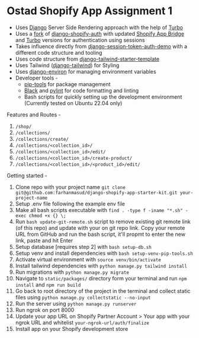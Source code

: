 # Ostad Shopify App Assignment 1

- Uses [Django](https://www.djangoproject.com/) Server Side Rendering approach with the help of [Turbo](https://github.com/hotwired/turbo)
- Uses a [fork](https://github.com/farhanmasud/django-shopify-auth) of [django-shopify-auth](https://github.com/discolabs/django-shopify-auth) with updated [Shopify App Bridge](https://shopify.dev/docs/api/app-bridge) and [Turbo](https://github.com/hotwired/turbo) versions for authentication using sessions
- Takes influence directly from [django-session-token-auth-demo](https://github.com/digismoothie/django-session-token-auth-demo) with a different code structure and tooling
- Uses code structure from [django-tailwind-starter-template](https://github.com/farhanmasud/django-tailwind-starter-template)
- Uses Tailwind ([django-tailwind](https://github.com/timonweb/django-tailwind)) for Styling
- Uses [django-environ](https://django-environ.readthedocs.io/en/latest/) for managing environment variables
- Developer tools -
    - [pip-tools](https://github.com/jazzband/pip-tools) for package management
    - [Black](https://github.com/psf/black) and [pylint](https://github.com/pylint-dev/pylint) for code formatting and linting
    - Bash scripts for quickly setting up the development environment (Currently tested on Ubuntu 22.04 only)

Features and Routes -

1. `/shop/`
2. `/collections/`
3. `/collections/create/`
4. `/collections/<collection_id>/`
5. `/collections/<collection_id>/edit/`
6. `/collections/<collection_id>/create-product/`
7. `/collections/<collection_id>/<product_id>/edit/`

Getting started -

1. Clone repo with your project name `git clone git@github.com:farhanmasud/django-shopify-app-starter-kit.git your-project-name`
2. Setup .env file following the example env file
3. Make all bash scripts executable with `find . -type f -iname "*.sh" -exec chmod +x {} \;`
4. Run `bash update-git-remote.sh` script to remove existing git remote link (of this repo) and update with your on git repo link. Copy your remote URL from GitHub and run the bash script, it'll propmt to enter the new link, paste and hit Enter
5. Setup database [requires step 2] with `bash setup-db.sh`
6. Setup venv and install dependencies with `bash setup-venv-pip-tools.sh`
7. Activate virtual environment with `source venv/bin/activate`
8. Install tailwind dependencies with `python manage.py tailwind install`
9. Run migrations with `python manage.py migrate`
10. Navigate to `static/packages/` directory form your terminal and run `npm install` and `npm run build`
11. Go back to root directory of the project in the terminal and collect static files using `python manage.py collectstatic --no-input`
12. Run the server using `python manage.py runserver`
13. Run ngrok on port 8000
14. Update your app URL on Shopify Partner Account > Your app with your ngrok URL and whitelist `your-ngrok-url/auth/finalize`
15. Install app on your Shopify development store

